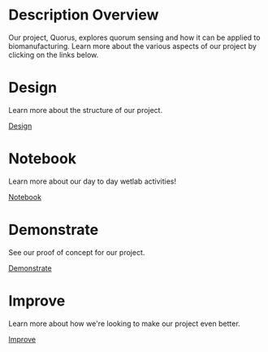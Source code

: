 # Description Overview 

Our project, Quorus, explores quorum sensing and how it can be applied to biomanufacturing. Learn more about the various aspects of our project by clicking on the links below. 

<div class="row">
	<div class="grid-selection">
		<h1>Design</h1>
		<p>Learn more about the structure of our project. </p>
		<a href="/Design.html" class="buttonoverview">Design</a>
	</div>	
	<div class="grid-selection">
		<h1>Notebook</h1>
		<p>Learn more about our day to day wetlab activities! </p>
		<a href="/Notebook.html" class="buttonoverview">Notebook</a>
	</div>
		<div class="grid-selection">
		<h1>Demonstrate</h1>
		<p>See our proof of concept for our project.</p>
		<a href="/Demonstrate.html" class="buttonoverview">Demonstrate</a>
	</div>
		<div class="grid-selection">
		<h1>Improve</h1>
		<p>Learn more about how we're looking to make our project even better. </p>
		<a href="/Improve.html" class="buttonoverview">Improve</a>
	</div>
</div>